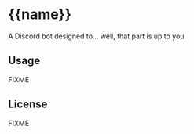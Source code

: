 # {{name}}

A Discord bot designed to... well, that part is up to you.

## Usage

FIXME

## License

FIXME
